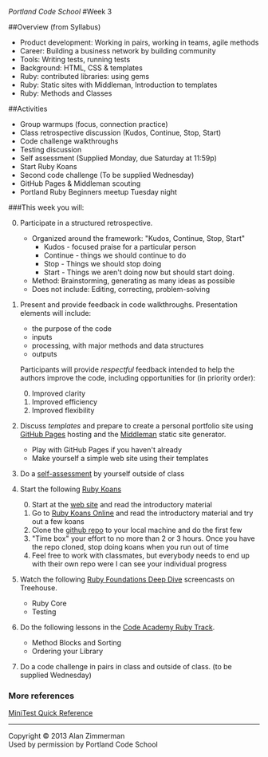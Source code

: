 *Portland Code School*
#Week 3

##Overview (from Syllabus)
* Product development: Working in pairs, working in teams, agile methods
* Career: Building a business network by building community
* Tools: Writing tests, running tests
* Background: HTML, CSS & templates
* Ruby: contributed libraries: using gems
* Ruby: Static sites with Middleman, Introduction to templates
* Ruby:­­ Methods and Classes

##Activities
* Group warmups (focus, connection practice)
* Class retrospective discussion (Kudos, Continue, Stop, Start)
* Code challenge walkthroughs
* Testing discussion
* Self assessment (Supplied Monday, due Saturday at 11:59p)
* Start Ruby Koans
* Second code challenge (To be supplied Wednesday)
* GitHub Pages & Middleman scouting
* Portland Ruby Beginners meetup Tuesday night


###This week you will:

0. Participate in a structured retrospective.
	* Organized around the framework: "Kudos, Continue, Stop, Start"
		* Kudos - focused praise for a particular person
		* Continue - things we should continue to do
		* Stop - Things we should stop doing
		* Start - Things we aren't doing now but should start doing.
	* Method: Brainstorming, generating as many ideas as possible
	* Does not include: Editing, correcting, problem-solving

0. Present and provide feedback in code walkthroughs. Presentation elements will include:
	* the purpose of the code
	* inputs
	* processing, with major methods and data structures
	* outputs

	Participants will provide *respectful* feedback intended to help the authors improve the code, including opportunities for (in priority order):

	0. Improved clarity
	0. Improved efficiency
	0. Improved flexibility

0. Discuss *templates* and prepare to create a personal portfolio site using [GitHub Pages](http://pages.github.com) hosting and the [Middleman](http://middlemanapp.com) static site generator.
	* Play with GitHub Pages if you haven't already
	* Make yourself a simple web site using their templates

0. Do a [self-assessment](self-assessment01.md) by yourself outside of class

0. Start the following [Ruby Koans](http://rubykoans.com)

	0. Start at the [web site](http://rubykoans.com) and read the introductory material
	0. Go to [Ruby Koans Online](http://koans.heroku.com/en) and read the introductory material and try out a few koans
	0. Clone the [github repo](https://github.com/neo/ruby_koans) to your local machine and do the first few
	0. "Time box" your effort to no more than 2 or 3 hours. Once you have the repo cloned, stop doing koans when you run out of time
	0. Feel free to work with classmates, but everybody needs to end up with their own repo were I can see your individual progress

0. Watch the following [Ruby Foundations Deep Dive](http://teamtreehouse.com/library/programming/ruby-foundations) screencasts on Treehouse. 
	* Ruby Core
	* Testing

0. Do the following lessons in the [Code Academy Ruby Track](http://www.codecademy.com/tracks/ruby).
	* Method Blocks and Sorting
	* Ordering your Library

0. Do a code challenge in pairs in class and outside of class.
(to be supplied Wednesday)

### More references

[MiniTest Quick Reference](http://mattsears.com/articles/2011/12/10/minitest-quick-reference)

<hr />
Copyright © 2013 Alan Zimmerman <br />
Used by permission by Portland Code School







